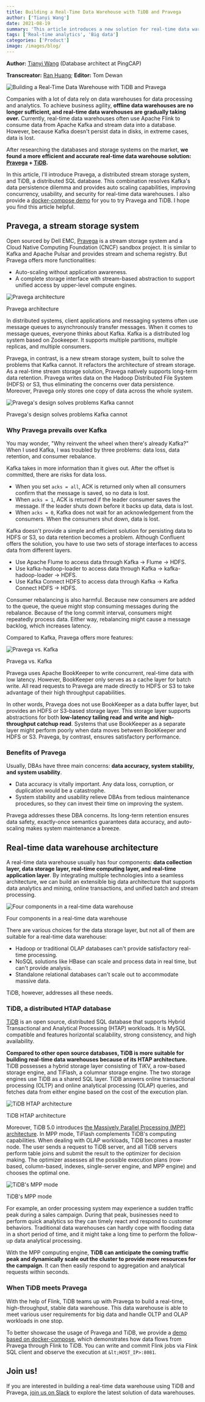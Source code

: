 ```yaml
---
title: Building a Real-Time Data Warehouse with TiDB and Pravega
author: ['Tianyi Wang']
date: 2021-08-19
summary: 'This article introduces a new solution for real-time data warehouse: Pravega + TiDB. This combination resolves Kafka's data persistence dilemma and provides auto scaling capabilities.'
tags: ['Real-time analytics', 'Big data']
categories: ['Product']
image: /images/blog/
---
```


**Author:** [Tianyi Wang](https://github.com/wangtianyi2004) (Database architect at PingCAP)

**Transcreator:** [Ran Huang](https://github.com/ran-huang); **Editor:** Tom Dewan

![Building a Real-Time Data Warehouse with TiDB and Pravega](media/building-a-real-time-data-warehouse-with-tidb-and-pravega.jpg)

Companies with a lot of data rely on data warehouses for data processing and analytics. To achieve business agility, **offline data warehouses are no longer sufficient, and real-time data warehouses are gradually taking over.** Currently, real-time data warehouses often use Apache Flink to consume data from Apache Kafka and stream data into a database. However, because Kafka doesn't persist data in disks, in extreme cases, data is lost.

After researching the databases and storage systems on the market, **we found a more efficient and accurate real-time data warehouse solution: [Pravega](https://pravega.io/) + [TiDB](https://pingcap.com/products/tidb).**

In this article, I'll introduce Pravega, a distributed stream storage system, and TiDB, a distributed SQL database. This combination resolves Kafka's data persistence dilemma and provides auto scaling capabilities, improving concurrency, usability, and security for real-time data warehouses. I also provide a [docker-compose demo](https://github.com/wangtianyi2004/tidb-pravega-quick-start) for you to try Pravega and TiDB. I hope you find this article helpful.

## Pravega, a stream storage system

Open sourced by Dell EMC, [Pravega](https://github.com/pravega/pravega) is a stream storage system and a Cloud Native Computing Foundation (CNCF) sandbox project. It is similar to Kafka and Apache Pulsar and provides stream and schema registry. But Pravega offers more functionalities:

* Auto-scaling without application awareness.
* A complete storage interface with stream-based abstraction to support unified access by upper-level compute engines.

![Pravega architecture](media/pravega-architecture.png)
<div class="caption-center">Pravega architecture</div>

In distributed systems, client applications and messaging systems often use message queues to asynchronously transfer messages. When it comes to message queues, everyone thinks about Kafka. Kafka is a distributed log system based on Zookeeper. It supports multiple partitions, multiple replicas, and multiple consumers.

Pravega, in contrast, is a new stream storage system, built to solve the problems that Kafka cannot. It refactors the architecture of stream storage. As a real-time stream storage solution, Pravega natively supports long-term data retention. Pravega writes data on the Hadoop Distributed File System (HDFS) or S3, thus eliminating the concerns over data persistence. Moreover, Pravega only stores one copy of data across the whole system.

![Pravega's design solves problems Kafka cannot](media/pravega-solves-problems-kafka-cannot.png)
<div class="caption-center">Pravega's design solves problems Kafka cannot</div>

### Why Pravega prevails over Kafka

You may wonder, "Why reinvent the wheel when there's already Kafka?" When I used Kafka, I was troubled by three problems: data loss, data retention, and consumer rebalance.

Kafka takes in more information than it gives out. After the offset is committed, there are risks for data loss.

* When you set `acks = all`, ACK is returned only when all consumers confirm that the message is saved, so no data is lost.
* When `acks = 1`, ACK is returned if the leader consumer saves the message. If the leader shuts down before it backs up data, data is lost.
* When `acks = 0`, Kafka does not wait for an acknowledgement from the consumers. When the consumers shut down, data is lost.

Kafka doesn't provide a simple and efficient solution for persisting data to HDFS or S3, so data retention becomes a problem. Although Confluent offers the solution, you have to use two sets of storage interfaces to access data from different layers.

* Use Apache Flume to access data through Kafka -> Flume -> HDFS.
* Use kafka-hadoop-loader to access data through Kafka -> kafka-hadoop-loader -> HDFS.
* Use Kafka Connect HDFS to access data through Kafka -> Kafka Connect HDFS -> HDFS.

Consumer rebalancing is also harmful. Because new consumers are added to the queue, the queue might stop consuming messages during the rebalance. Because of the long commit interval, consumers might repeatedly process data. Either way, rebalancing might cause a message backlog, which increases latency.

Compared to Kafka, Pravega offers more features:

![Pravega vs. Kafka](media/pravega-vs-kafka.png)
<div class="caption-center">Pravega vs. Kafka</div>

Pravega uses Apache BookKeeper to write concurrent, real-time data with low latency.  However, BookKeeper only serves as a cache layer for batch write. All read requests to Pravega are made directly to HDFS or S3 to take advantage of their high throughput capabilities.

In other words, Pravega does not use BookKeeper as a data buffer layer, but provides an HDFS or S3-based storage layer. This storage layer supports abstractions for both **low-latency tailing read and write** **and** **high-throughput catchup read**. Systems that use BookKeeper as a separate layer might perform poorly when data moves between BookKeeper and HDFS or S3. Pravega, by contrast, ensures satisfactory performance.

### Benefits of Pravega

Usually, DBAs have three main concerns: **data accuracy, system stability, and system usability**.

* Data accuracy is vitally important. Any data loss, corruption, or duplication would be a catastrophe.
* System stability and usability relieve DBAs from tedious maintenance procedures, so they can invest their time on improving the system.

Pravega addresses these DBA concerns. Its long-term retention ensures data safety, exactly-once semantics guarantees data accuracy, and auto-scaling makes system maintenance a breeze.

## Real-time data warehouse architecture

A real-time data warehouse usually has four components: **data collection layer, data storage layer, real-time computing layer, and real-time application layer**. By integrating multiple technologies into a seamless architecture, we can build an extensible big data architecture that supports data analytics and mining, online transactions, and unified batch and stream processing.

![Four components in a real-time data warehouse](media/pravega-four-components-in-a-real-time-data-warehouse.png)
<div class="caption-center">Four components in a real-time data warehouse</div>

There are various choices for the data storage layer, but not all of them are suitable for a real-time data warehouse:

* Hadoop or traditional OLAP databases can't provide satisfactory real-time processing.
* NoSQL solutions like HBase can scale and process data in real time, but can't provide analysis.
* Standalone relational databases can't scale out to accommodate massive data.

TiDB, however, addresses all these needs.

### TiDB, a distributed HTAP database

[TiDB](https://pingcap.com/products/tidb) is an open source, distributed SQL database that supports Hybrid Transactional and Analytical Processing (HTAP) workloads. It is MySQL compatible and features horizontal scalability, strong consistency, and high availability.

**Compared to other open source databases, TiDB is more suitable for building real-time data warehouses because of its HTAP architecture.** TiDB possesses a hybrid storage layer consisting of TiKV, a row-based storage engine, and TiFlash, a columnar storage engine. The two storage engines use TiDB as a shared SQL layer. TiDB answers online transactional processing (OLTP) and online analytical processing (OLAP) queries, and fetches data from either engine based on the cost of the execution plan.

![TiDB HTAP architecture](media/tidb-5.0-htap-architecture.png)
<div class="caption-center">TiDB HTAP architecture</div>

Moreover, TiDB 5.0 introduces [the Massively Parallel Processing (MPP) architecture](https://docs.pingcap.com/tidb/stable/release-5.0.0#mpp-architecture). In MPP mode, TiFlash complements TiDB's computing capabilities. When dealing with OLAP workloads, TiDB becomes a master node. The user sends a request to TiDB server, and all TiDB servers perform table joins and submit the result to the optimizer for decision making. The optimizer assesses all the possible execution plans (row-based, column-based, indexes, single-server engine, and MPP engine) and chooses the optimal one.

![TiDB's MPP mode](media/tidb-5.0-mpp-mode.jpg)
<div class="caption-center">TiDB's MPP mode</div>

For example, an order processing system may experience a sudden traffic peak during a sales campaign. During that peak, businesses need to perform quick analytics so they can timely react and respond to customer behaviors. Traditional data warehouses can hardly cope with flooding data in a short period of time, and it might take a long time to perform the follow-up data analytical processing.

With the MPP computing engine, **TiDB can anticipate the coming traffic peak and dynamically scale out the cluster to provide more resources for the campaign**. It can then easily respond to aggregation and analytical requests within seconds.

### When TiDB meets Pravega

With the help of Flink, TiDB teams up with Pravega to build a real-time, high-throughput, stable data warehouse. This data warehouse is able to meet various user requirements for big data and handle OLTP and OLAP workloads in one stop.

To better showcase the usage of Pravega and TiDB, we provide a [demo based on docker-compose](https://github.com/wangtianyi2004/tidb-pravega-quick-start), which demonstrates how data flows from Pravega through Flink to TiDB. You can write and commit Flink jobs via Flink SQL client and observe the execution at `&lt;HOST_IP>:8081`.

## Join us!

If you are interested in building a real-time data warehouse using TiDB and Pravega, [join us on Slack](https://slack.tidb.io/invite?team=tidb-community&channel=everyone&ref=pingcap-blog) to explore the latest solution of data warehouses.
